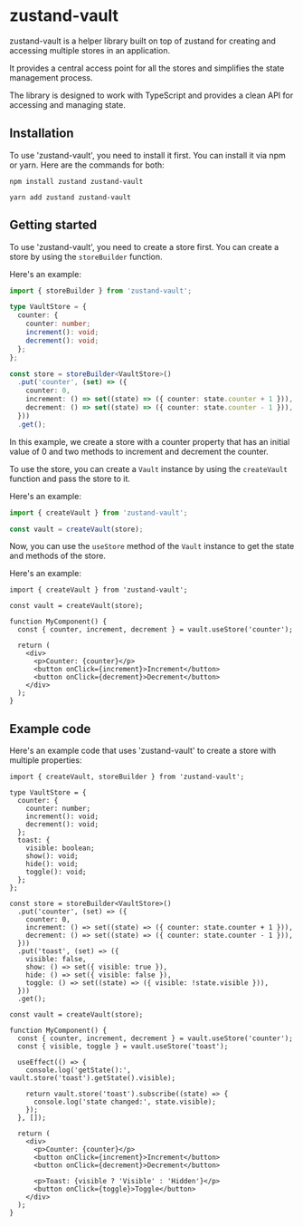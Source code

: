 # zustand-vault

zustand-vault is a helper library built on top of zustand for creating and accessing multiple stores in an application.

It provides a central access point for all the stores and simplifies the state management process.

The library is designed to work with TypeScript and provides a clean API for accessing and managing state.

## Installation

To use 'zustand-vault', you need to install it first. You can install it via npm or yarn. Here are the commands for both:

`npm install zustand zustand-vault`

`yarn add zustand zustand-vault`

## Getting started

To use 'zustand-vault', you need to create a store first. You can create a store by using the `storeBuilder` function.

Here's an example:

```ts
import { storeBuilder } from 'zustand-vault';

type VaultStore = {
  counter: {
    counter: number;
    increment(): void;
    decrement(): void;
  };
};

const store = storeBuilder<VaultStore>()
  .put('counter', (set) => ({
    counter: 0,
    increment: () => set((state) => ({ counter: state.counter + 1 })),
    decrement: () => set((state) => ({ counter: state.counter - 1 })),
  }))
  .get();
```

In this example, we create a store with a counter property that has an initial value of 0 and two methods to increment and decrement the counter.

To use the store, you can create a `Vault` instance by using the `createVault` function and pass the store to it.

Here's an example:

```ts
import { createVault } from 'zustand-vault';

const vault = createVault(store);
```

Now, you can use the `useStore` method of the `Vault` instance to get the state and methods of the store.

Here's an example:

```tsx
import { createVault } from 'zustand-vault';

const vault = createVault(store);

function MyComponent() {
  const { counter, increment, decrement } = vault.useStore('counter');

  return (
    <div>
      <p>Counter: {counter}</p>
      <button onClick={increment}>Increment</button>
      <button onClick={decrement}>Decrement</button>
    </div>
  );
}
```

## Example code

Here's an example code that uses 'zustand-vault' to create a store with multiple properties:

```tsx
import { createVault, storeBuilder } from 'zustand-vault';

type VaultStore = {
  counter: {
    counter: number;
    increment(): void;
    decrement(): void;
  };
  toast: {
    visible: boolean;
    show(): void;
    hide(): void;
    toggle(): void;
  };
};

const store = storeBuilder<VaultStore>()
  .put('counter', (set) => ({
    counter: 0,
    increment: () => set((state) => ({ counter: state.counter + 1 })),
    decrement: () => set((state) => ({ counter: state.counter - 1 })),
  }))
  .put('toast', (set) => ({
    visible: false,
    show: () => set({ visible: true }),
    hide: () => set({ visible: false }),
    toggle: () => set((state) => ({ visible: !state.visible })),
  }))
  .get();

const vault = createVault(store);

function MyComponent() {
  const { counter, increment, decrement } = vault.useStore('counter');
  const { visible, toggle } = vault.useStore('toast');

  useEffect(() => {
    console.log('getState():', vault.store('toast').getState().visible);

    return vault.store('toast').subscribe((state) => {
      console.log('state changed:', state.visible);
    });
  }, []);

  return (
    <div>
      <p>Counter: {counter}</p>
      <button onClick={increment}>Increment</button>
      <button onClick={decrement}>Decrement</button>

      <p>Toast: {visible ? 'Visible' : 'Hidden'}</p>
      <button onClick={toggle}>Toggle</button>
    </div>
  );
}
```
